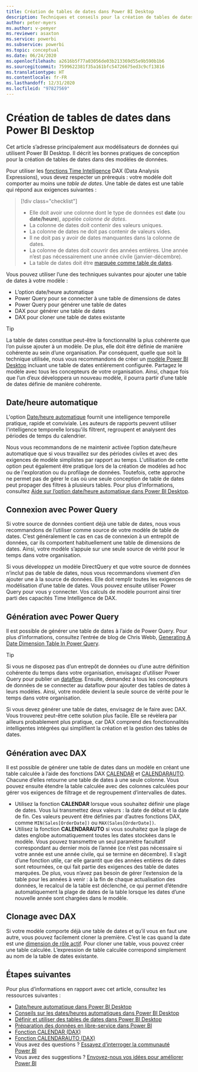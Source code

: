 ```yaml
---
title: Création de tables de dates dans Power BI Desktop
description: Techniques et conseils pour la création de tables de dates dans Power BI Desktop.
author: peter-myers
ms.author: v-pemyer
ms.reviewer: asaxton
ms.service: powerbi
ms.subservice: powerbi
ms.topic: conceptual
ms.date: 06/24/2020
ms.openlocfilehash: a2616b5f77a03056de03b213369d55e9b590b1b6
ms.sourcegitcommit: 7599622381f35a161bfc54726675ed3c9cf13816
ms.translationtype: HT
ms.contentlocale: fr-FR
ms.lasthandoff: 12/31/2020
ms.locfileid: "97827569"
---
```

# <a name="create-date-tables-in-power-bi-desktop"></a>Création de tables de dates dans Power BI Desktop

Cet article s’adresse principalement aux modélisateurs de données qui utilisent Power BI Desktop. Il décrit les bonnes pratiques de conception pour la création de tables de dates dans des modèles de données.

Pour utiliser les [fonctions Time Intelligence](/dax/time-intelligence-functions-dax) DAX (Data Analysis Expressions), vous devez respecter un prérequis : votre modèle doit comporter au moins une _table de dates_. Une table de dates est une table qui répond aux exigences suivantes :

> [!div class="checklist"]
> - Elle doit avoir une colonne dont le type de données est **date** (ou **date/heure**), appelée _colonne de dates_.
> - La colonne de dates doit contenir des valeurs uniques.
> - La colonne de dates ne doit pas contenir de valeurs vides.
> - Il ne doit pas y avoir de dates manquantes dans la colonne de dates.
> - La colonne de dates doit couvrir des années entières. Une année n’est pas nécessairement une année civile (janvier-décembre).
> - La table de dates doit être [marquée comme table de dates](../transform-model/desktop-date-tables.md#setting-your-own-date-table).

Vous pouvez utiliser l’une des techniques suivantes pour ajouter une table de dates à votre modèle :

- L’option date/heure automatique
- Power Query pour se connecter à une table de dimensions de dates
- Power Query pour générer une table de dates
- DAX pour générer une table de dates
- DAX pour cloner une table de dates existante

> [!TIP]
> La table de dates constitue peut-être la fonctionnalité la plus cohérente que l’on puisse ajouter à un modèle. De plus, elle doit être définie de manière cohérente au sein d’une organisation. Par conséquent, quelle que soit la technique utilisée, nous vous recommandons de créer un [modèle Power BI Desktop](../create-reports/desktop-templates.md) incluant une table de dates entièrement configurée. Partagez le modèle avec tous les concepteurs de votre organisation. Ainsi, chaque fois que l’un d’eux développera un nouveau modèle, il pourra partir d’une table de dates définie de manière cohérente.

## <a name="use-auto-datetime"></a>Date/heure automatique

L'option [Date/heure automatique](../transform-model/desktop-auto-date-time.md) fournit une intelligence temporelle pratique, rapide et conviviale. Les auteurs de rapports peuvent utiliser l'intelligence temporelle lorsqu'ils filtrent, regroupent et analysent des périodes de temps du calendrier.

Nous vous recommandons de ne maintenir activée l’option date/heure automatique que si vous travaillez sur des périodes civiles et avec des exigences de modèle simplistes par rapport au temps. L'utilisation de cette option peut également être pratique lors de la création de modèles ad hoc ou de l'exploration ou du profilage de données. Toutefois, cette approche ne permet pas de gérer le cas où une seule conception de table de dates peut propager des filtres à plusieurs tables. Pour plus d’informations, consultez [Aide sur l’option date/heure automatique dans Power BI Desktop](auto-date-time.md).

## <a name="connect-with-power-query"></a>Connexion avec Power Query

Si votre source de données contient déjà une table de dates, nous vous recommandons de l’utiliser comme source de votre modèle de table de dates. C’est généralement le cas en cas de connexion à un entrepôt de données, car ils comportent habituellement une table de dimensions de dates. Ainsi, votre modèle s’appuie sur une seule source de vérité pour le temps dans votre organisation.

Si vous développez un modèle DirectQuery et que votre source de données n’inclut pas de table de dates, nous vous recommandons vivement d’en ajouter une à la source de données. Elle doit remplir toutes les exigences de modélisation d’une table de dates. Vous pouvez ensuite utiliser Power Query pour vous y connecter. Vos calculs de modèle pourront ainsi tirer parti des capacités Time Intelligence de DAX.

## <a name="generate-with-power-query"></a>Génération avec Power Query

Il est possible de générer une table de dates à l’aide de Power Query. Pour plus d’informations, consultez l’entrée de blog de Chris Webb, [Generating A Date Dimension Table In Power Query](https://blog.crossjoin.co.uk/2013/11/19/generating-a-date-dimension-table-in-power-query/).

> [!TIP]
> Si vous ne disposez pas d’un entrepôt de données ou d’une autre définition cohérente du temps dans votre organisation, envisagez d’utiliser Power Query pour publier un [dataflow](../transform-model/dataflows/dataflows-introduction-self-service.md). Ensuite, demandez à tous les concepteurs de données de se connecter au dataflow pour ajouter des tables de dates à leurs modèles. Ainsi, votre modèle devient la seule source de vérité pour le temps dans votre organisation.

Si vous devez générer une table de dates, envisagez de le faire avec DAX. Vous trouverez peut-être cette solution plus facile. Elle se révèlera par ailleurs probablement plus pratique, car DAX comprend des fonctionnalités intelligentes intégrées qui simplifient la création et la gestion des tables de dates.

## <a name="generate-with-dax"></a>Génération avec DAX

Il est possible de générer une table de dates dans un modèle en créant une table calculée à l’aide des fonctions DAX [CALENDAR](/dax/calendar-function-dax) et [CALENDARAUTO](/dax/calendarauto-function-dax). Chacune d’elles retourne une table de dates à une seule colonne. Vous pouvez ensuite étendre la table calculée avec des colonnes calculées pour gérer vos exigences de filtrage et de regroupement d’intervalles de dates.

- Utilisez la fonction **CALENDAR** lorsque vous souhaitez définir une plage de dates. Vous lui transmettez deux valeurs : la date de début et la date de fin. Ces valeurs peuvent être définies par d’autres fonctions DAX, comme `MIN(Sales[OrderDate])` ou `MAX(Sales[OrderDate])`.
- Utilisez la fonction **CALENDARAUTO** si vous souhaitez que la plage de dates englobe automatiquement toutes les dates stockées dans le modèle. Vous pouvez transmettre un seul paramètre facultatif correspondant au dernier mois de l’année (ce n’est pas nécessaire si votre année est une année civile, qui se termine en décembre). Il s’agit d’une fonction utile, car elle garantit que des années entières de dates sont retournées, ce qui fait partie des exigences des table de dates marquées. De plus, vous n’avez pas besoin de gérer l’extension de la table pour les années à venir : à la fin de chaque actualisation des données, le recalcul de la table est déclenché, ce qui permet d’étendre automatiquement la plage de dates de la table lorsque les dates d’une nouvelle année sont chargées dans le modèle.

## <a name="clone-with-dax"></a>Clonage avec DAX

Si votre modèle comporte déjà une table de dates et qu’il vous en faut une autre, vous pouvez facilement cloner la première. C’est le cas quand la date est une [dimension de rôle actif](star-schema.md#role-playing-dimensions). Pour cloner une table, vous pouvez créer une table calculée. L’expression de table calculée correspond simplement au nom de la table de dates existante.

## <a name="next-steps"></a>Étapes suivantes

Pour plus d’informations en rapport avec cet article, consultez les ressources suivantes :

- [Date/heure automatique dans Power BI Desktop](../transform-model/desktop-auto-date-time.md)
- [Conseils sur les dates/heures automatiques dans Power BI Desktop](auto-date-time.md)
- [Définir et utiliser des tables de dates dans Power BI Desktop](../transform-model/desktop-date-tables.md)
- [Préparation des données en libre-service dans Power BI](../transform-model/dataflows/dataflows-introduction-self-service.md)
- [Fonction CALENDAR (DAX)](/dax/calendar-function-dax)
- [Fonction CALENDARAUTO (DAX)](/dax/calendarauto-function-dax)
- Vous avez des questions ? [Essayez d’interroger la communauté Power BI](https://community.powerbi.com/)
- Vous avez des suggestions ? [Envoyez-nous vos idées pour améliorer Power BI](https://ideas.powerbi.com/)